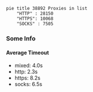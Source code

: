 
```mermaid
pie title 38892 Proxies in list
    "HTTP" : 28150
    "HTTPS": 10068
    "SOCKS" : 7505
```

### Some Info
#### Average Timeout

- mixed: 4.0s
- http: 2.3s
- https: 8.2s
- socks: 6.5s